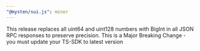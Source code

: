 ```yaml
---
"@mysten/sui.js": minor
---
```


This release replaces all uint64 and uint128 numbers with BigInt in all JSON RPC responses to preserve precision. This is a Major Breaking Change - you must update your TS-SDK to latest version

